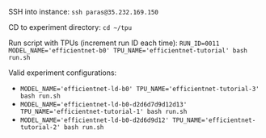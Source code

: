 SSH into instance:
`ssh paras@35.232.169.150`

CD to experiment directory:
`cd ~/tpu`

Run script with TPUs (increment run ID each time):
`RUN_ID=0011 MODEL_NAME='efficientnet-b0' TPU_NAME='efficientnet-tutorial' bash run.sh`

Valid experiment configurations:
* `MODEL_NAME='efficientnet-ld-b0' TPU_NAME='efficientnet-tutorial-3' bash run.sh`
* `MODEL_NAME='efficientnet-ld-b0-d2d6d7d9d12d13' TPU_NAME='efficientnet-tutorial-1' bash run.sh`
* `MODEL_NAME='efficientnet-ld-b0-d2d6d9d12' TPU_NAME='efficientnet-tutorial-2' bash run.sh`
